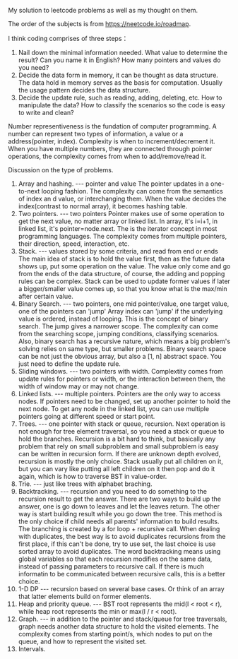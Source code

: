 My solution to leetcode problems as well as my thought on them.

The order of the subjects is from https://neetcode.io/roadmap. 

I think coding comprises of three steps：
1. Nail down the minimal information needed. 
    What value to determine the result? Can you name it in English? How many pointers and values do you need?
2. Decide the data form in memory, it can be thought as data structure.
    The data hold in memory serves as the basis for computation. Usually the usage pattern decides the data structure.
3. Decide the update rule, such as reading, adding, deleting, etc.
    How to manipulate the data? How to classify the scenarios so the code is easy to write and clean?  

Number representiveness is the fundation of computer programming. A number can represent two types of information, a value or a address(pointer, index). Complexity is when to increment/decrement it. When you have multiple numbers, they are connected through pointer operations, the complexity comes from when to add/remove/read it.

Discussion on the type of problems.
1. Array and hashing.
    --- pointer and value
    The pointer updates in a one-to-next looping fashion. The complexity can come from the semantics of index an d value, or interchanging them. 
    When the value decides the index(contrast to normal array), it becomes hashing table.
2. Two pointers.
    --- two pointers
    Pointer makes use of some operation to get the next value, no matter array or linked list. In array, it's i=i+1, in linked list, it's pointer=node.next. The is the iterator concept in most programming languages. The complexity comes from multiple pointers, their direction, speed, interaction, etc.
3. Stack.
    --- values stored by some criteria, and read from end or ends
    The main idea of stack is to hold the value first, then as the future data shows up, put some operation on the value. The value only come and go from the ends of the data structure, of course, the adding and popping rules can be complex. Stack can be used to update former values if later a bigger/smaller value comes up, so that you know what is the max/min after certain value.
4. Binary Search.
    --- two pointers, one mid pointer/value, one target value, one of the pointers can 'jump'
    Array index can 'jump' if the underlying value is ordered, instead of looping. This is the concept of binary search. The jump gives a narrower scope. The complexity can come from the searching scope, jumping conditions, classifying scenarios. Also, binary search has a recursive nature, which means a big problem's solving relies on same type, but smaller problems.
    Binary search space can be not just the obvious array, but also a [1, n] abstract space. You just need to define the update rule.
5. Sliding windows.
    --- two pointers with width.
    Complextity comes from update rules for pointers or width, or the interaction between them, the width of window may or may not change. 
6. Linked lists.
    --- multiple pointers.
    Pointers are the only way to access nodes. If pointers need to be changed, set up another pointer to hold the next node. To get any node in the linked list, you can 
    use multiple pointers going at different speed or start point.
7. Trees.
    --- one pointer with stack or queue, recursion.
    Next operation is not enough for tree element traversal, so you need a stack or queue to hold the branches. Recursion is a bit hard to think, but basically any problem that rely on small subproblem and small subproblem is easy can be written in recursion form. If there are unknown depth evolved, recursion is mostly the only choice.  Stack usually put all children on it, but you can vary like putting all left children on it then pop and do it again, which is how to traverse BST in value-order.
8. Trie.
    --- just like trees with alphabet braching.
9. Backtracking.
    --- recursion and you need to do something to the recursion result to get the answer. 
    There are two ways to build up the answer, one is go down to leaves and let the leaves return. The other way is start building result while you go down the tree. This method is the only choice if child needs all parents' information to build results. The branching is created by a for loop + recursive call. When dealing with duplicates, the best way is to avoid duplicates recursions from the first place, if this can't be done, try to use set, the last choice is use sorted array to avoid duplicates. 
    The word backtracking means using global variables so that each recursion modifies on the same data, instead of passing parameters to recursive call. If there is much informatin to be communicated between recursive calls, this is a better choice.
10. 1-D DP
    --- recursion based on several base cases. Or think of an array that latter elements build on former elements.
11. Heap and priority queue.
    --- BST root represents the mid(l < root < r), while heap root represents the min or max(l / r < root). 
12. Graph.
    --- in addition to the pointer and stack/queue for tree traversals, graph needs another data structure to hold the visited elements.
    The complexity comes from starting point/s, which nodes to put on the queue, and how to represent the visited set.
13. Intervals.